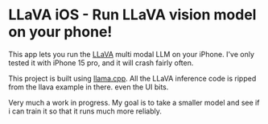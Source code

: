 # LLaVA iOS - Run LLaVA vision model on your phone!
This app lets you run the [LLaVA](https://github.com/haotian-liu/LLaVA/) multi modal LLM on your iPhone. I've only tested it with iPhone 15 pro, and it will crash fairly often.

This project is built using [llama.cpp](https://github.com/ggerganov/llama.cpp). All the LLaVA inference code is ripped from the llava example in there. even the UI bits.

Very much a work in progress. My goal is to take a smaller model and see if i can train it so that it runs much more reliably. 
